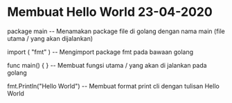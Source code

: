 # Membuat Hello World 23-04-2020

package main
-- Menamakan package file di golang dengan nama main (file utama / yang akan dijalankan)

import (
	"fmt"
)
-- Mengimport package fmt pada bawaan golang

func main() {
}
-- Membuat fungsi utama / yang akan di jalankan pada golang

fmt.Println("Hello World")
-- Membuat format print cli dengan tulisan Hello World
